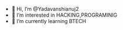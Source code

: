 - 👋 Hi, I’m @Yadavanshianuj2
- 👀 I’m interested in HACKING,PROGRAMINIG
- 🌱 I’m currently learning BTECH

<!---
Yadavanshianuj2/Yadavanshianuj2 is a ✨ special ✨ repository because its `README.md` (this file) appears on your GitHub profile.
You can click the Preview link to take a look at your changes.
--->

